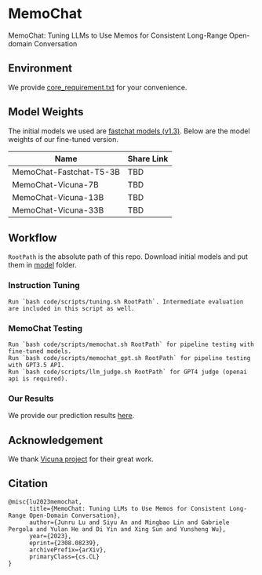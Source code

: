 # MemoChat
MemoChat: Tuning LLMs to Use Memos for Consistent Long-Range Open-domain Conversation 

## Environment
We provide [core_requirement.txt](core_requirement.txt) for your convenience.

## Model Weights
The initial models we used are [fastchat models (v1.3)](https://lmsys.org/blog/2023-03-30-vicuna/). Below are the model weights of our fine-tuned version.

| Name | Share Link |
| --- | --- |
| MemoChat-Fastchat-T5-3B | TBD |
| MemoChat-Vicuna-7B | TBD |
| MemoChat-Vicuna-13B | TBD |
| MemoChat-Vicuna-33B | TBD |

## Workflow
`RootPath` is the absolute path of this repo. Download initial models and put them in [model](model) folder.
### Instruction Tuning
```
Run `bash code/scripts/tuning.sh RootPath`. Intermediate evaluation are included in this script as well.
```

### MemoChat Testing
```
Run `bash code/scripts/memochat.sh RootPath` for pipeline testing with fine-tuned models. 
Run `bash code/scripts/memochat_gpt.sh RootPath` for pipeline testing with GPT3.5 API.
Run `bash code/scripts/llm_judge.sh RootPath` for GPT4 judge (openai api is required).
```

### Our Results
We provide our prediction results [here](https://drive.google.com/file/d/1jGNhT3iPXEA8B2fXHZ2Einy1AMre-8xB/view?usp=sharing).

## Acknowledgement
We thank [Vicuna project](https://github.com/lm-sys/FastChat/tree/main) for their great work.

## Citation
```
@misc{lu2023memochat,
      title={MemoChat: Tuning LLMs to Use Memos for Consistent Long-Range Open-Domain Conversation}, 
      author={Junru Lu and Siyu An and Mingbao Lin and Gabriele Pergola and Yulan He and Di Yin and Xing Sun and Yunsheng Wu},
      year={2023},
      eprint={2308.08239},
      archivePrefix={arXiv},
      primaryClass={cs.CL}
}
```
